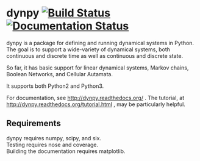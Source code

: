 dynpy [![Build Status](https://travis-ci.org/artemyk/dynpy.svg?branch=master)](https://travis-ci.org/artemyk/dynpy) [![Documentation Status](https://readthedocs.org/projects/dynpy/badge/?version=latest)](https://readthedocs.org/projects/dynpy/?badge=latest)
===================================================================================================================

dynpy is a package for defining and running dynamical systems in Python.  The
goal is to support a wide-variety of dynamical systems, both continuous and
discrete time as well as continuous and discrete state.

So far, it has basic support for linear dynamical systems, Markov chains, 
Boolean Networks, and Cellular Autamata.  

It supports both Python2 and Python3.

For documentation, see http://dynpy.readthedocs.org/ .  The tutorial, at 
http://dynpy.readthedocs.org/tutorial.html , may be particularly helpful.


Requirements
------------

dynpy requires numpy, scipy, and six.  
Testing requires nose and coverage.  
Building the documentation requires matplotlib.
